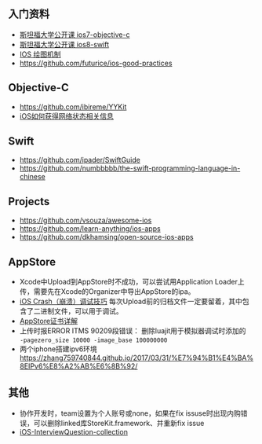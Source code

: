 ## 入门资料
- [斯坦福大学公开课 ios7-objective-c](http://open.163.com/special/opencourse/ios7.html)
- [斯坦福大学公开课 ios8-swift](http://open.163.com/special/opencourse/ios8.html)
- [IOS 绘图机制](http://www.cocoachina.com/industry/20140115/7703.html)
- https://github.com/futurice/ios-good-practices

## Objective-C
- https://github.com/ibireme/YYKit
- [iOS如何获得网络状态相关信息](http://www.jianshu.com/p/e8e8803c3b5d)

## Swift 
- https://github.com/ipader/SwiftGuide
- https://github.com/numbbbbb/the-swift-programming-language-in-chinese

## Projects
- https://github.com/vsouza/awesome-ios
- https://github.com/learn-anything/ios-apps
- https://github.com/dkhamsing/open-source-ios-apps

## AppStore
- Xcode中Upload到AppStore时不成功，可以尝试用Application Loader上传，需要先在Xcode的Organizer中导出AppStore的ipa。
- [iOS Crash（崩溃）调试技巧](http://blog.csdn.net/studyrecord/article/details/7744809)   每次Upload前的归档文件一定要留着，其中包含了二进制文件，可以用于调试。
- [AppStore证书详解](http://blog.csdn.net/phunxm/article/details/42685597)
- 上传时报ERROR ITMS 90209段错误： 
  删除luajit用于模拟器调试时添加的  
  `-pagezero_size 10000 -image_base 100000000`
- 两个iphone搭建ipv6环境 https://zhang759740844.github.io/2017/03/31/%E7%94%B1%E4%BA%8EIPv6%E8%A2%AB%E6%8B%92/

## 其他
- 协作开发时，team设置为个人账号或none，如果在fix issuse时出现内购错误，可以删除linked库StoreKit.framework、并重新fix issue
- [iOS-InterviewQuestion-collection](https://github.com/liberalisman/iOS-InterviewQuestion-collection)